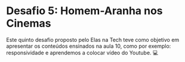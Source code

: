# Desafio 5: Homem-Aranha nos Cinemas

Este quinto desafio proposto pelo Elas na Tech teve como objetivo em apresentar os conteúdos ensinados na aula 10, como por exemplo: responsividade e aprendemos a colocar vídeo do Youtube. 💻
